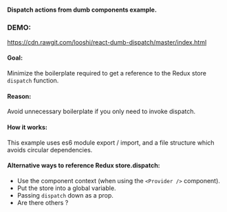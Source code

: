 #### Dispatch actions from dumb components example.

### DEMO:

https://cdn.rawgit.com/looshi/react-dumb-dispatch/master/index.html

#### Goal:

Minimize the boilerplate required to get a reference to the Redux store
`dispatch` function.

#### Reason:

Avoid unnecessary boilerplate if you only need to invoke dispatch.

#### How it works:

This example uses es6 module export / import, and a file structure which
avoids circular dependencies.

#### Alternative ways to reference Redux store.dispatch:

* Use the component context (when using the `<Provider />` component).
* Put the store into a global variable.
* Passing `dispatch` down as a prop.
* Are there others ?
